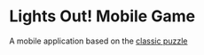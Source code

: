 # Lights Out! Mobile Game

A mobile application based on the [classic puzzle](https://en.wikipedia.org/wiki/Lights_Out_(game))